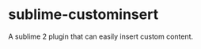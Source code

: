 sublime-custominsert
====================

A sublime 2 plugin that can easily insert custom content.
